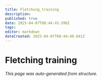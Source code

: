 ```yaml
---
title: Fletching_training
description: 
published: true
date: 2025-04-07T08:44:43.596Z
tags: 
editor: markdown
dateCreated: 2025-04-07T08:44:40.841Z
---
```


# Fletching training

*This page was auto-generated from structure.*